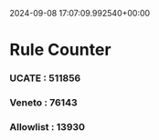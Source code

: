2024-09-08 17:07:09.992540+00:00
# Rule Counter 
 ### UCATE : 511856

 ### Veneto : 76143

 ### Allowlist : 13930